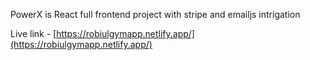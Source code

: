 PowerX is React full frontend project with stripe and emailjs intrigation

Live link - [https://robiulgymapp.netlify.app/](https://robiulgymapp.netlify.app/)